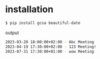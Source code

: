 # installation

```bash
$ pip install gcsa beautiful-date
```

output

```bash
2023-03-20 18:00:00+02:00 - Abc Meeting
2023-04-19 17:30:00+02:00 - 123 Meeting!
2023-07-31 17:30:00+01:00 - wow Meeting
```
